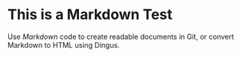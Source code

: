 This is a Markdown Test
=======================

Use *Markdown* code to create readable documents in Git, or convert Markdown to HTML using Dingus.
